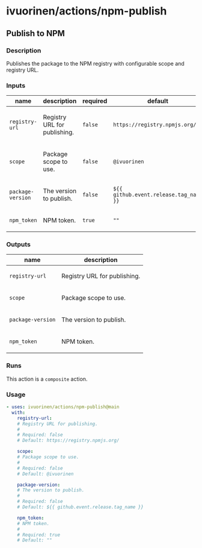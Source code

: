 # ivuorinen/actions/npm-publish

## Publish to NPM

### Description

Publishes the package to the NPM registry with configurable scope and registry URL.

### Inputs

| name              | description                         | required | default                                |
|-------------------|-------------------------------------|----------|----------------------------------------|
| `registry-url`    | <p>Registry URL for publishing.</p> | `false`  | `https://registry.npmjs.org/`          |
| `scope`           | <p>Package scope to use.</p>        | `false`  | `@ivuorinen`                           |
| `package-version` | <p>The version to publish.</p>      | `false`  | `${{ github.event.release.tag_name }}` |
| `npm_token`       | <p>NPM token.</p>                   | `true`   | `""`                                   |

### Outputs

| name              | description                         |
|-------------------|-------------------------------------|
| `registry-url`    | <p>Registry URL for publishing.</p> |
| `scope`           | <p>Package scope to use.</p>        |
| `package-version` | <p>The version to publish.</p>      |
| `npm_token`       | <p>NPM token.</p>                   |

### Runs

This action is a `composite` action.

### Usage

```yaml
- uses: ivuorinen/actions/npm-publish@main
  with:
    registry-url:
    # Registry URL for publishing.
    #
    # Required: false
    # Default: https://registry.npmjs.org/

    scope:
    # Package scope to use.
    #
    # Required: false
    # Default: @ivuorinen

    package-version:
    # The version to publish.
    #
    # Required: false
    # Default: ${{ github.event.release.tag_name }}

    npm_token:
    # NPM token.
    #
    # Required: true
    # Default: ""
```
